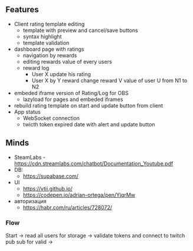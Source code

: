 ## Features

-   Client rating template editing
    -   template with preview and cancel/save buttons
    -   syntax highlight
    -   template validation
-   dashboard page with ratings
    -   navigation by rewards
    -   editing rewards value of every users
    -   reward log
        -   User X update his rating
        -   User X by Y reward change reward V value of user U from N1 to N2
-   embeded iframe version of Rating/Log for OBS
    -   lazyload for pages and embeded iframes
-   rebuild rating template on start and update button from client
-   App status
    -   WebSocket connection
    -   twicth token expired date with alert and update button

## Minds

-   SteamLabs - https://cdn.streamlabs.com/chatbot/Documentation_Youtube.pdf
-   DB:
    -   https://supabase.com/
-   UI
    -   https://vtii.github.io/
    -   https://codepen.io/adrian-ortega/pen/YjqrMw
-   авторизация
    -   https://habr.com/ru/articles/728072/

### Flow

Start -> read all users for storage -> validate tokens and connect to twitch pub sub for valid ->
